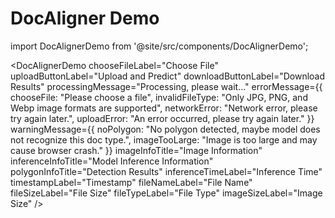 # DocAligner Demo

import DocAlignerDemo from '@site/src/components/DocAlignerDemo';

<DocAlignerDemo
chooseFileLabel="Choose File"
uploadButtonLabel="Upload and Predict"
downloadButtonLabel="Download Results"
processingMessage="Processing, please wait..."
errorMessage={{
    chooseFile: "Please choose a file",
    invalidFileType: "Only JPG, PNG, and Webp image formats are supported",
    networkError: "Network error, please try again later.",
    uploadError: "An error occurred, please try again later."
  }}
warningMessage={{
    noPolygon: "No polygon detected, maybe model does not recognize this doc type.",
    imageTooLarge: "Image is too large and may cause browser crash."
  }}
imageInfoTitle="Image Information"
inferenceInfoTitle="Model Inference Information"
polygonInfoTitle="Detection Results"
inferenceTimeLabel="Inference Time"
timestampLabel="Timestamp"
fileNameLabel="File Name"
fileSizeLabel="File Size"
fileTypeLabel="File Type"
imageSizeLabel="Image Size"
/>
